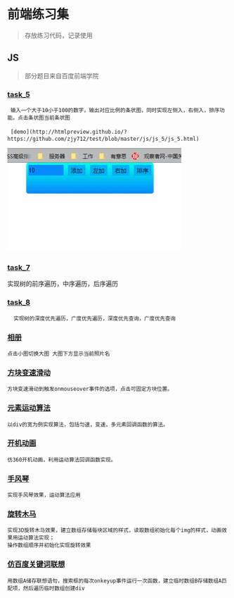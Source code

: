 # 前端练习集

> 存放练习代码，记录使用

## JS
> 部分题目来自百度前端学院

 ### [task_5](https://github.com/zjy712/test/blob/master/js/js_5/js_5.html)

     输入一个大于10小于100的数字，输出对应比例的条状图，同时实现左侧入，右侧入，排序功能。点击条状图当前条状图
     
     [demo](http://htmlpreview.github.io/?https://github.com/zjy712/test/blob/master/js/js_5/js_5.html)
![image](https://github.com/zjy712/test/blob/master/js/js_5/js_5.gif) 

 ### [task_7](https://github.com/zjy712/test/blob/master/js/js_7/js_7.html)
  实现树的前序遍历，中序遍历，后序遍历

 ### [task_8](https://github.com/zjy712/test/blob/master/js/js_8/js_8.html)
      实现树的深度优先遍历，广度优先遍历，深度优先查询，广度优先查询

 ### [相册](https://github.com/zjy712/test/blob/master/js/图册/图册.html)
    点击小图切换大图 大图下方显示当前照片名
    
 ### [方块变速滑动](https://github.com/zjy712/test/blob/master/js/变速滑动/变速滑动.html)
    方块变速滑动到触发onmouseover事件的选项，点击可固定方块位置。
    
 ### [元素运动算法](https://github.com/zjy712/test/blob/master/js/元素运动算法/元素运动算法.html)
    以div的宽为例实现算法，包括匀速，变速，多元素回调函数的算法。
    
 ### [开机动画](https://github.com/zjy712/test/blob/master/js/开机动画/开机动画.html)
    仿360开机动画，利用运动算法回调函数实现。
    
 ### [手风琴](https://github.com/zjy712/test/blob/master/js/手风琴/手风琴.html)
    实现手风琴效果，运动算法应用
    
 ### [旋转木马](https://github.com/zjy712/test/blob/master/js/旋转木马/旋转木马.html)
    实现3D旋转木马效果，建立数组存储每块区域的样式，读取数组初始化每个img的样式，动画效果用运动算法实现；
    操作数组顺序并初始化实现旋转效果
    
 ### [仿百度关键词联想](https://github.com/zjy712/test/blob/master/js/Baidu/Baidu.html)
    用数组A储存联想语句，搜索框的每次onkeyup事件运行一次函数，建立临时数组B存储数组A匹配项，然后遍历临时数组创建div
